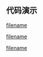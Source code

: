 <h2>代码演示</h2>

<div class="container-demo-main">

<div class="container-demo-left">

[filename](../../src/textarea.html ':include :type=code  :fragment=htmldemo')

[filename](../../src/textarea.html ':include :type=code  :fragment=jsdemo javascript')

</div>

<div class="container-demo-right">

[filename](../../src/textarea.html ':include width=375 height=667')

</div>